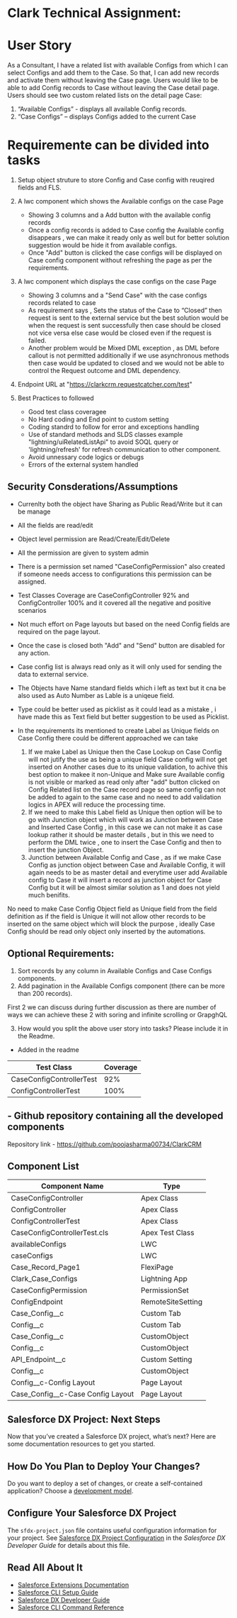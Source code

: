 
# Clark Technical Assignment:

# User Story
As a Consultant,
I have a related list with available Configs from which I can select Configs and add them to the Case.
So that, I can add new records and activate them without leaving the Case page.
Users would like to be able to add Config records to Case without leaving the Case detail page. Users
should see two custom related lists on the detail page Case:
1. “Available Configs” - displays all available Config records.
2. “Case Configs” – displays Configs added to the current Case

# Requiremente can be divided into tasks

1. Setup object struture to store Config and Case config with reuqired fields and FLS.

2. A lwc component which shows the Available configs on the case Page 
    - Showing 3 columns and a Add button with the available config records
    - Once a config records is added to Case config the Available config disappears , we can make it ready only as well but for better solution suggestion would be hide it from available configs.
    - Once "Add" button is clicked the case configs will be displayed on Case config component without refreshing the page as per the requirements.

3. A lwc component which displays the case configs on the case Page 
    - Showing 3 columns and a "Send Case" with the case configs records related to case
    - As requirement says , Sets the status of the Case to “Closed” then request is sent to the external service but the best solution would be when the request is sent successfully then case should be closed not vice versa else case would be closed even if the request is failed.
    - Another problem would be Mixed DML exception , as DML before callout is not permitted additionally if we use asynchronous methods then case would be updated to closed and we would not be able to control the Request outcome and DML dependency.
4. Endpoint URL at "https://clarkcrm.requestcatcher.com/test"

5. Best Practices to followed
    - Good test class coveragee
    - No Hard coding and End point to custom setting
    - Coding standrd to follow for error and exceptions handling
    - Use of standard methods and SLDS classes example "lightning/uiRelatedListApi" to avoid SOQL query or 'lightning/refresh' for refresh communication to other component.
    - Avoid unnessary code logics or debugs
    - Errors of the external system handled


## Security Consderations/Assumptions

- Currenlty both the object have Sharing as Public Read/Write but it can be manage
- All the fields are read/edit 
- Object level permission are Read/Create/Edit/Delete
- All the permission are given to system admin
- There is a permission set named "CaseConfigPermission" also created if someone needs access to configurations this permission can be assigned.
- Test Classes Coverage are CaseConfigController 92% and ConfigController 100% and it covered all the negative and positive scenarios
- Not much effort on Page layouts but based on the need Config fields are required on the page layout.
- Once the case is closed both "Add" and "Send" button are disabled for any action.
- Case config list is always read only as it will only used for sending the data to external service.
- The Objects have Name standard fields which i left as text but it cna be also used as Auto Number as Lable is a uniqeue field.
- Type could be better used as picklist as it could lead as a mistake , i have made this as Text field but better suggestion to be used as Picklist.

- In the requirements its mentioned to create Label as Unique fields on Case Config there could be different approached we can take
    1. If we make Label as Unique then the Case Lookup on Case Config will not jutify the use as being a unique field Case config will not get inserted on Another cases due to its unique validation, to achive this best option to makee it non-Unique and Make sure Available config is not visible or marked as read only after "add" button clicked on Config Related list on the Case record page so same config can not be added to again to the same case and no need to add validation logics in APEX will reduce the processing time.
    2. If we need to make this Label field as Unique then option will be to go with Junction object which will work as Junction between Case and Inserted Case Config , in this case we can not make it as case lookup rather it should be master details , but in this we need to perform the DML twice , one to insert the Case Config and then to insert the junction Object.
    3. Junction between Available Config and Case , as if we make Case Config as junction object between Case and Available Config, it will again needs to be as master detail and everytime user add Available config to Case it will insert a record as junction object for Case Config but it will be almost similar solution as 1 and does not yield much benifits.

No need to make Case Config Object field as Unique field from the field definition as if the field is Unique it will not allow other records to be inserted on the same object which will block the purpose , ideally Case Config should be read only object only inserted by the automations.


## Optional Requirements:
1. Sort records by any column in Available Configs and Case Configs components.
2. Add pagination in the Available Configs component (there can be more than 200 records).

 First 2 we can discuss during further discussion as there are number of ways we can achieve these 2 with soring and infinite scrolling or GrapghQL

3. How would you split the above user story into tasks? Please include it in the Readme.
 - Added in the readme

| Test Class  | Coverage |
| ------------- | ------------- |
| CaseConfigControllerTest  | 92%  |
| ConfigControllerTest  | 100%  |


## - Github repository containing all the developed components

Repository link - https://github.com/poojasharma00734/ClarkCRM

## Component List

| Component Name  | Type |
| ------------- | ------------- |
| CaseConfigController  | Apex Class  |
| ConfigController  | Apex Class  |
| ConfigControllerTest  | Apex Class  |
| CaseConfigControllerTest.cls  | Apex Test Class  |
| availableConfigs  | LWC  |
| caseConfigs  | LWC  |
| Case_Record_Page1  | FlexiPage  |
| Clark_Case_Configs  | Lightning App  |
| CaseConfigPermission |  PermissionSet  |
| ConfigEndpoint | RemoteSiteSetting  |
| Case_Config__c | Custom Tab  |
| Config__c | Custom Tab  |
| Case_Config__c | CustomObject |
| Config__c | CustomObject  |
| API_Endpoint__c | Custom Setting  |
| Config__c | CustomObject  |
| Config__c-Config Layout | Page Layout  |
| Case_Config__c-Case Config Layout | Page Layout  |


## Salesforce DX Project: Next Steps

Now that you’ve created a Salesforce DX project, what’s next? Here are some documentation resources to get you started.

## How Do You Plan to Deploy Your Changes?

Do you want to deploy a set of changes, or create a self-contained application? Choose a [development model](https://developer.salesforce.com/tools/vscode/en/user-guide/development-models).

## Configure Your Salesforce DX Project

The `sfdx-project.json` file contains useful configuration information for your project. See [Salesforce DX Project Configuration](https://developer.salesforce.com/docs/atlas.en-us.sfdx_dev.meta/sfdx_dev/sfdx_dev_ws_config.htm) in the _Salesforce DX Developer Guide_ for details about this file.

## Read All About It

- [Salesforce Extensions Documentation](https://developer.salesforce.com/tools/vscode/)
- [Salesforce CLI Setup Guide](https://developer.salesforce.com/docs/atlas.en-us.sfdx_setup.meta/sfdx_setup/sfdx_setup_intro.htm)
- [Salesforce DX Developer Guide](https://developer.salesforce.com/docs/atlas.en-us.sfdx_dev.meta/sfdx_dev/sfdx_dev_intro.htm)
- [Salesforce CLI Command Reference](https://developer.salesforce.com/docs/atlas.en-us.sfdx_cli_reference.meta/sfdx_cli_reference/cli_reference.htm)
